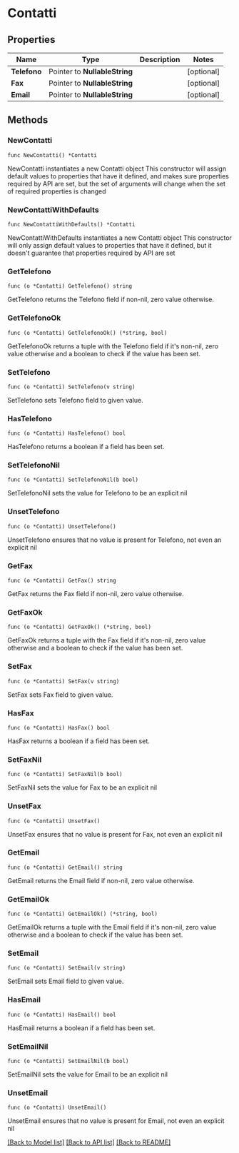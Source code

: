 # Contatti

## Properties

Name | Type | Description | Notes
------------ | ------------- | ------------- | -------------
**Telefono** | Pointer to **NullableString** |  | [optional] 
**Fax** | Pointer to **NullableString** |  | [optional] 
**Email** | Pointer to **NullableString** |  | [optional] 

## Methods

### NewContatti

`func NewContatti() *Contatti`

NewContatti instantiates a new Contatti object
This constructor will assign default values to properties that have it defined,
and makes sure properties required by API are set, but the set of arguments
will change when the set of required properties is changed

### NewContattiWithDefaults

`func NewContattiWithDefaults() *Contatti`

NewContattiWithDefaults instantiates a new Contatti object
This constructor will only assign default values to properties that have it defined,
but it doesn't guarantee that properties required by API are set

### GetTelefono

`func (o *Contatti) GetTelefono() string`

GetTelefono returns the Telefono field if non-nil, zero value otherwise.

### GetTelefonoOk

`func (o *Contatti) GetTelefonoOk() (*string, bool)`

GetTelefonoOk returns a tuple with the Telefono field if it's non-nil, zero value otherwise
and a boolean to check if the value has been set.

### SetTelefono

`func (o *Contatti) SetTelefono(v string)`

SetTelefono sets Telefono field to given value.

### HasTelefono

`func (o *Contatti) HasTelefono() bool`

HasTelefono returns a boolean if a field has been set.

### SetTelefonoNil

`func (o *Contatti) SetTelefonoNil(b bool)`

 SetTelefonoNil sets the value for Telefono to be an explicit nil

### UnsetTelefono
`func (o *Contatti) UnsetTelefono()`

UnsetTelefono ensures that no value is present for Telefono, not even an explicit nil
### GetFax

`func (o *Contatti) GetFax() string`

GetFax returns the Fax field if non-nil, zero value otherwise.

### GetFaxOk

`func (o *Contatti) GetFaxOk() (*string, bool)`

GetFaxOk returns a tuple with the Fax field if it's non-nil, zero value otherwise
and a boolean to check if the value has been set.

### SetFax

`func (o *Contatti) SetFax(v string)`

SetFax sets Fax field to given value.

### HasFax

`func (o *Contatti) HasFax() bool`

HasFax returns a boolean if a field has been set.

### SetFaxNil

`func (o *Contatti) SetFaxNil(b bool)`

 SetFaxNil sets the value for Fax to be an explicit nil

### UnsetFax
`func (o *Contatti) UnsetFax()`

UnsetFax ensures that no value is present for Fax, not even an explicit nil
### GetEmail

`func (o *Contatti) GetEmail() string`

GetEmail returns the Email field if non-nil, zero value otherwise.

### GetEmailOk

`func (o *Contatti) GetEmailOk() (*string, bool)`

GetEmailOk returns a tuple with the Email field if it's non-nil, zero value otherwise
and a boolean to check if the value has been set.

### SetEmail

`func (o *Contatti) SetEmail(v string)`

SetEmail sets Email field to given value.

### HasEmail

`func (o *Contatti) HasEmail() bool`

HasEmail returns a boolean if a field has been set.

### SetEmailNil

`func (o *Contatti) SetEmailNil(b bool)`

 SetEmailNil sets the value for Email to be an explicit nil

### UnsetEmail
`func (o *Contatti) UnsetEmail()`

UnsetEmail ensures that no value is present for Email, not even an explicit nil

[[Back to Model list]](../README.md#documentation-for-models) [[Back to API list]](../README.md#documentation-for-api-endpoints) [[Back to README]](../README.md)


